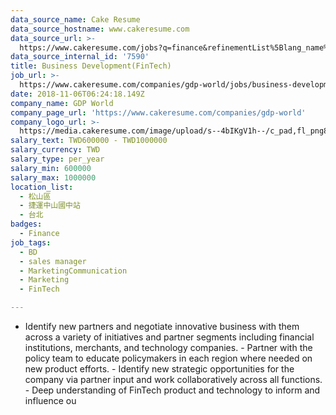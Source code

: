 ```yaml
---
data_source_name: Cake Resume
data_source_hostname: www.cakeresume.com
data_source_url: >-
  https://www.cakeresume.com/jobs?q=finance&refinementList%5Blang_name%5D%5B0%5D=English&refinementList%5Bsalary_type%5D=per_year&range%5Bsalary_range%5D%5Bmin%5D=1000000&page=3
data_source_internal_id: '7590'
title: Business Development(FinTech)
job_url: >-
  https://www.cakeresume.com/companies/gdp-world/jobs/business-development-blockchain
date: 2018-11-06T06:24:18.149Z
company_name: GDP World
company_page_url: 'https://www.cakeresume.com/companies/gdp-world'
company_logo_url: >-
  https://media.cakeresume.com/image/upload/s--4bIKgV1h--/c_pad,fl_png8,h_200,w_200/v1566284793/r8a8h5tmoj4rzelvp7wp.png
salary_text: TWD600000 - TWD1000000
salary_currency: TWD
salary_type: per_year
salary_min: 600000
salary_max: 1000000
location_list:
  - 松山區
  - 捷運中山國中站
  - 台北
badges:
  - Finance
job_tags:
  - BD
  - sales manager
  - MarketingCommunication
  - Marketing
  - FinTech

---
```


- Identify new partners and negotiate innovative business with them across a variety of initiatives and partner segments including financial institutions, merchants, and technology companies. - Partner with the policy team to educate policymakers in each region where needed on new product efforts. - Identify new strategic opportunities for the company via partner input and work collaboratively across all functions. - Deep understanding of FinTech product and technology to inform and influence ou